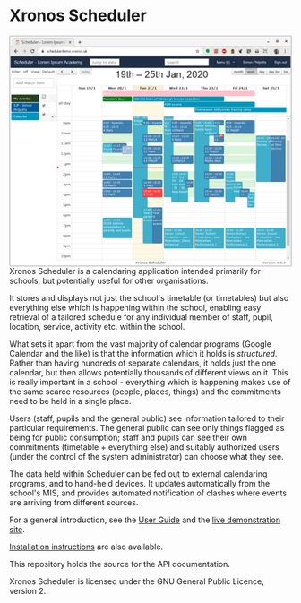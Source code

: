 # Xronos Scheduler

<img align="right" src="images/smallscreenshot.png" />

Xronos Scheduler is a calendaring application intended primarily
for schools, but potentially useful for other organisations.

It stores and displays not just the school's timetable (or timetables)
but also everything else which is happening within the school, enabling
easy retrieval of a tailored schedule for any individual member of staff,
pupil, location, service, activity etc. within the school.

What sets it apart from the vast majority of calendar programs (Google
Calendar and the like) is that the information which it holds is _structured_.
Rather than having hundreds of separate calendars, it holds just the one
calendar, but then allows potentially thousands of different views on it.
This is really important in a school - everything which is happening makes
use of the same scarce resources (people, places, things) and the
commitments need to be held in a single place.

Users (staff, pupils and the general public) see information tailored
to their particular requirements.  The general public can see only things
flagged as being for public consumption; staff and pupils can see their
own commitments (timetable + everything else) and suitably authorized
users (under the control of the system administrator) can choose what
they see.

The data held within Scheduler can be fed out to external calendaring
programs, and to hand-held devices.  It updates automatically from
the school's MIS, and provides automated notification of clashes
where events are arriving from different sources.

For a general introduction, see the [User Guide](https://xronos.uk/)
and the [live demonstration site](https://schedulerdemo.xronos.uk/).

[Installation instructions](https://xronos.uk/install/) are also available.

This repository holds the source for the API documentation.

Xronos Scheduler is licensed under the GNU General Public Licence, version 2.


